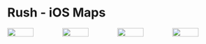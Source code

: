 # Rush - iOS Maps

<div style="display: flex; justify-content: space-around;">
  <img src="https://github.com/omiroshn/rush-iOS-maps/blob/master/images_git/1.png" width="48%" />
  <img src="https://github.com/omiroshn/rush-iOS-maps/blob/master/images_git/2.png" width="48%" />
  <img src="https://github.com/omiroshn/rush-iOS-maps/blob/master/images_git/3.png" width="48%" />
  <img src="https://github.com/omiroshn/rush-iOS-maps/blob/master/images_git/4.png" width="48%" />
</div>
